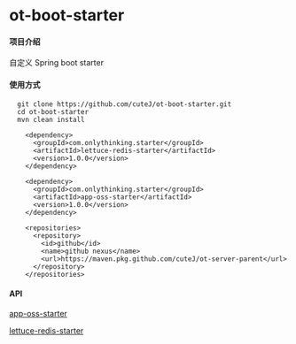 # ot-boot-starter

#### 项目介绍
自定义 Spring boot starter

#### 使用方式

````
  git clone https://github.com/cuteJ/ot-boot-starter.git
  cd ot-boot-starter
  mvn clean install
````

````
    <dependency>
      <groupId>com.onlythinking.starter</groupId>
      <artifactId>lettuce-redis-starter</artifactId>
      <version>1.0.0</version>
    </dependency>

    <dependency>
      <groupId>com.onlythinking.starter</groupId>
      <artifactId>app-oss-starter</artifactId>
      <version>1.0.0</version>
    </dependency>
  
    <repositories>
      <repository>
        <id>github</id>
        <name>github nexus</name>
        <url>https://maven.pkg.github.com/cuteJ/ot-server-parent</url>
      </repository>
    </repositories>
````

#### API
[app-oss-starter](https://cutej.github.io/ot-boot-starter/apidocs/oss/)

[lettuce-redis-starter](https://cutej.github.io/ot-boot-starter/apidocs/lettuce/)
